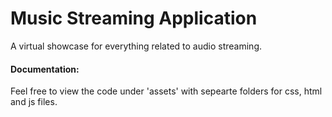 # Music Streaming Application

A virtual showcase for everything related to audio streaming. 

#### Documentation:
Feel free to view the code under 'assets' with sepearte folders for css, html and js files.
